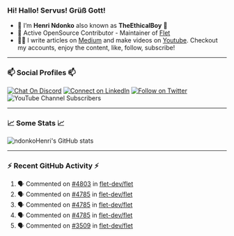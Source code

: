 ### Hi! Hallo! Servus! Grüß Gott!

- 🙂  I’m **Henri Ndonko** also known as **TheEthicalBoy** 👾
- 🚀  Active OpenSource Contributor - Maintainer of [Flet](https://github.com/flet-dev/flet) 
- 👨‍🏫  I write articles on [Medium](https://ndonkohenri.medium.com/) and make videos on [Youtube](https://youtube.com/@ndonkoHenri). Checkout my accounts, enjoy the content, like, follow, subscribe!

---

### 📫 Social Profiles 📫

[![Chat On Discord](https://img.shields.io/badge/--discord?label=Username=the_ethical_boy&logo=Discord&style=social)](https://github.com/ndonkoHenri) 
[![Connect on LinkedIn](https://img.shields.io/badge/--linkedin?label=LinkedIn&logo=LinkedIn&style=social)](https://www.linkedin.com/in/ndonkohenri) 
[![Follow on Twitter](https://img.shields.io/badge/--twitter?label=Twitter&logo=Twitter&style=social)](https://twitter.com/ndonkoHenri)
![YouTube Channel Subscribers](https://img.shields.io/youtube/channel/subscribers/UC2j9sVx0O7M8CebjMtyCuNQ?style=social&label=Youtube&link=https%3A%2F%2Fyoutube.com%2F%40ndonkoHenri)

---

### 📈 Some Stats 📈

<!-- <a href="https://github.com/ndonkoHenri">
<img src="https://github.com/ndonkoHenri/github-stats/blob/master/generated/overview.svg#gh-dark-mode-only" />
<img src="https://github.com/ndonkoHenri/github-stats/blob/master/generated/languages.svg#gh-dark-mode-only" />
<img src="https://github.com/ndonkoHenri/github-stats/blob/master/generated/overview.svg#gh-light-mode-only" />
<img src="https://github.com/ndonkoHenri/github-stats/blob/master/generated/languages.svg#gh-light-mode-only" />
</a> -->

<!-- ![ndonkoHenri's GitHub stats](https://github-readme-stats.vercel.app/api?username=ndonkoHenri&show_icons=true) -->

![ndonkoHenri's GitHub stats](https://github-readme-stats.vercel.app/api?username=ndonkoHenri&theme=tokyonight&show_icons=true&title_color=fff&text_color=fff)

<!-- [![Top Langs](https://github-readme-stats.vercel.app/api/top-langs/?username=ndonkoHenri)](https://github.com/ndonkoHenri/github-readme-stats) -->

---

### :zap: Recent GitHub Activity :zap:

<!--START_SECTION:activity-->
1. 🗣 Commented on [#4803](https://github.com/flet-dev/flet/pull/4803#issuecomment-2624986970) in [flet-dev/flet](https://github.com/flet-dev/flet)
2. 🗣 Commented on [#4785](https://github.com/flet-dev/flet/issues/4785#issuecomment-2624555564) in [flet-dev/flet](https://github.com/flet-dev/flet)
3. 🗣 Commented on [#4785](https://github.com/flet-dev/flet/issues/4785#issuecomment-2624513663) in [flet-dev/flet](https://github.com/flet-dev/flet)
4. 🗣 Commented on [#4785](https://github.com/flet-dev/flet/issues/4785#issuecomment-2624310059) in [flet-dev/flet](https://github.com/flet-dev/flet)
5. 🗣 Commented on [#3509](https://github.com/flet-dev/flet/issues/3509#issuecomment-2623570714) in [flet-dev/flet](https://github.com/flet-dev/flet)
<!--END_SECTION:activity-->
